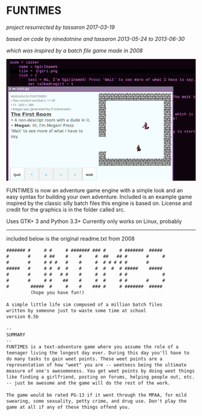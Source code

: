 FUNTIMES
==============
*project resurrected by tassaron 2017-03-19*

*based on code by ninedotnine and tassaron 2013-05-24 to 2013-06-30*

*which was inspired by a batch file game made in 2008*


![Screenshot](/screenshot.png?raw=true)

FUNTIMES is now an adventure game engine with a simple look and an easy syntax for building your own adventure. Included is an example game inspired by the classic silly batch files this engine is based on. License and credit for the graphics is in the folder called src.

Uses GTK+ 3 and Python 3.3+
Currently only works on Linux, probably

-----------------------------------

included below is the original readme.txt from 2008

```
####### #     # #     # ####### ### #     # #######  #####
#       #     # ##    #    #     #  ##   ## #       #     #
#       #     # # #   #    #     #  # # # # #       #
#####   #     # #  #  #    #     #  #  #  # #####    #####
#       #     # #   # #    #     #  #     # #             #
#       #     # #    ##    #     #  #     # #       #     #
#        #####  #     #    #    ### #     # #######  #####
         (hope you have fun!)

A simple little life sim composed of a million batch files
written by someone just to waste some time at school
version 0.5b

--
SUMMARY
--
FUNTIMES is a text-adventure game where you assume the role of a teenager living the longest day ever. During this day you'll have to do many tasks to gain weet points. These weet points are a representation of how "weet" you are -- weetness being the ultimate measure of one's awesomeness. You get weet points by doing weet things like finding a girlfriend, posting on forums, helping people out, etc. -- just be awesome and the game will do the rest of the work.

The game would be rated PG-13 if it went through the MPAA, for mild swearing, some sexuality, petty crime, and drug use. Don't play the game at all if any of these things offend you.
```

